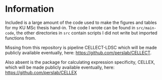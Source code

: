 # Information

Included is a large amount of the code used to make the figures and tables for my KU MSc thesis hand-in. The code I wrote can be found in `src/main-code`, the other directories in `src` contain scripts I did not write but imported functions from.

Missing from this repository is pipeline CELLECT-LDSC which will be made publicly available eventually, here: https://github.com/perslab/CELLECT.

Also absent is the package for calculating expression specificity, CELLEX, which will be made publicly available eventually, here: https://github.com/perslab/CELLEX